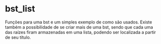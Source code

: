 # bst_list
Funções para uma bst e um simples exemplo de como são usados. Existe também a possibilidade de se criar mais de uma bst, sendo que cada uma das raízes firam armazenadas em uma lista, podendo ser localizada a partir de seu título.  
